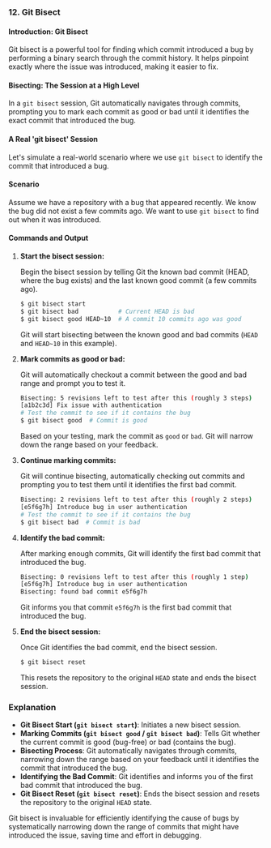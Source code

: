 ### 12. Git Bisect

#### Introduction: Git Bisect

Git bisect is a powerful tool for finding which commit introduced a bug by performing a binary search through the commit history. It helps pinpoint exactly where the issue was introduced, making it easier to fix.

#### Bisecting: The Session at a High Level

In a `git bisect` session, Git automatically navigates through commits, prompting you to mark each commit as good or bad until it identifies the exact commit that introduced the bug.

#### A Real 'git bisect' Session

Let's simulate a real-world scenario where we use `git bisect` to identify the commit that introduced a bug.

#### Scenario

Assume we have a repository with a bug that appeared recently. We know the bug did not exist a few commits ago. We want to use `git bisect` to find out when it was introduced.

#### Commands and Output

1. **Start the bisect session:**

   Begin the bisect session by telling Git the known bad commit (HEAD, where the bug exists) and the last known good commit (a few commits ago).

   ```bash
   $ git bisect start
   $ git bisect bad           # Current HEAD is bad
   $ git bisect good HEAD~10  # A commit 10 commits ago was good
   ```

   Git will start bisecting between the known good and bad commits (`HEAD` and `HEAD~10` in this example).

2. **Mark commits as good or bad:**

   Git will automatically checkout a commit between the good and bad range and prompt you to test it.

   ```bash
   Bisecting: 5 revisions left to test after this (roughly 3 steps)
   [a1b2c3d] Fix issue with authentication
   # Test the commit to see if it contains the bug
   $ git bisect good  # Commit is good
   ```

   Based on your testing, mark the commit as `good` or `bad`. Git will narrow down the range based on your feedback.

3. **Continue marking commits:**

   Git will continue bisecting, automatically checking out commits and prompting you to test them until it identifies the first bad commit.

   ```bash
   Bisecting: 2 revisions left to test after this (roughly 2 steps)
   [e5f6g7h] Introduce bug in user authentication
   # Test the commit to see if it contains the bug
   $ git bisect bad  # Commit is bad
   ```

4. **Identify the bad commit:**

   After marking enough commits, Git will identify the first bad commit that introduced the bug.

   ```bash
   Bisecting: 0 revisions left to test after this (roughly 1 step)
   [e5f6g7h] Introduce bug in user authentication
   Bisecting: found bad commit e5f6g7h
   ```

   Git informs you that commit `e5f6g7h` is the first bad commit that introduced the bug.

5. **End the bisect session:**

   Once Git identifies the bad commit, end the bisect session.

   ```bash
   $ git bisect reset
   ```

   This resets the repository to the original `HEAD` state and ends the bisect session.

### Explanation

- **Git Bisect Start (`git bisect start`)**: Initiates a new bisect session.
- **Marking Commits (`git bisect good` / `git bisect bad`)**: Tells Git whether the current commit is good (bug-free) or bad (contains the bug).
- **Bisecting Process**: Git automatically navigates through commits, narrowing down the range based on your feedback until it identifies the commit that introduced the bug.
- **Identifying the Bad Commit**: Git identifies and informs you of the first bad commit that introduced the bug.
- **Git Bisect Reset (`git bisect reset`)**: Ends the bisect session and resets the repository to the original `HEAD` state.

Git bisect is invaluable for efficiently identifying the cause of bugs by systematically narrowing down the range of commits that might have introduced the issue, saving time and effort in debugging.